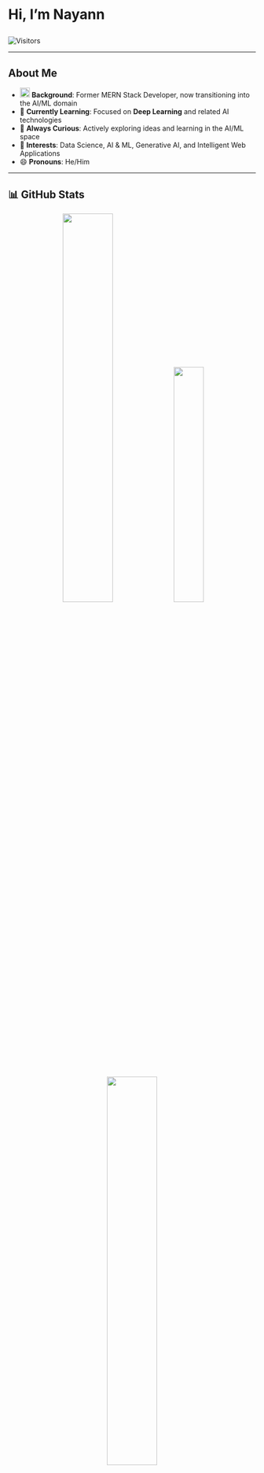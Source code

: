 # **Hi, I’m Nayann** <p align="center">

![Visitors](https://komarev.com/ghpvc/?username=Nayann23&label=PROFILE%20VIEWS&color=blueviolet&style=for-the-badge)

----

## About Me

- <img src="https://emojipedia-us.s3.amazonaws.com/source/skype/289/seedling_1f331.png" width="20"/> **Background**: Former MERN Stack Developer, now transitioning into the AI/ML domain
- 📘 **Currently Learning**: Focused on **Deep Learning** and related AI technologies  
- 💬 **Always Curious**: Actively exploring ideas and learning in the AI/ML space  
- 👀 **Interests**: Data Science, AI & ML, Generative AI, and Intelligent Web Applications  
- 😄 **Pronouns**: He/Him  

---


## 📊 GitHub Stats

<p align="center">
  <img src="https://github-readme-stats.vercel.app/api?username=Nayann23&show_icons=true&theme=radical&hide_border=true" width="45%">
  <img src="https://github-readme-stats.vercel.app/api/top-langs/?username=Nayann23&layout=compact&theme=radical&hide_border=true" width="35%">
  <img src="https://nirzak-streak-stats.vercel.app/?user=Nayann23&theme=tokyonight&hide_border=false" width="45%" >
</p>

---


## 🤖 AI, ML & Python Tools  
![Python](https://img.shields.io/badge/-Python-3776AB?style=for-the-badge&logo=python&logoColor=white) ![NumPy](https://img.shields.io/badge/-NumPy-013243?style=for-the-badge&logo=numpy&logoColor=white) ![Pandas](https://img.shields.io/badge/-Pandas-150458?style=for-the-badge&logo=pandas&logoColor=white) ![Matplotlib](https://img.shields.io/badge/-Matplotlib-11557C?style=for-the-badge&logo=matplotlib&logoColor=white)  
![Seaborn](https://img.shields.io/badge/-Seaborn-4C72B0?style=for-the-badge&logo=python&logoColor=white) ![Plotly](https://img.shields.io/badge/-Plotly-3F4F75?style=for-the-badge&logo=plotly&logoColor=white) ![Scikit-learn](https://img.shields.io/badge/-Scikit--learn-F7931E?style=for-the-badge&logo=scikit-learn&logoColor=white) ![SciPy](https://img.shields.io/badge/-SciPy-8CAAE6?style=for-the-badge&logo=scipy&logoColor=white) ![NLP](https://img.shields.io/badge/-Natural_Language_Processing-FF5733?style=for-the-badge&logo=ai&logoColor=white)  
![NLTK](https://img.shields.io/badge/-NLTK-009688?style=for-the-badge&logo=python&logoColor=white) ![Deep Learning](https://img.shields.io/badge/-Deep_Learning-0000FF?style=for-the-badge&logo=tensorflow&logoColor=white) ![LLMs](https://img.shields.io/badge/-Large_Language_Models-8A2BE2?style=for-the-badge&logo=ai&logoColor=white) ![Google Colab](https://img.shields.io/badge/-Google_Colab-F9AB00?style=for-the-badge&logo=googlecolab&logoColor=white) ![Jupyter](https://img.shields.io/badge/-Jupyter-F37626?style=for-the-badge&logo=jupyter&logoColor=white)  

---

## 💻 Frontend Development  
![HTML5](https://img.shields.io/badge/-HTML5-E34F26?style=for-the-badge&logo=html5&logoColor=white) ![CSS3](https://img.shields.io/badge/-CSS3-1572B6?style=for-the-badge&logo=css3&logoColor=white) ![JavaScript](https://img.shields.io/badge/-JavaScript-F7DF1E?style=for-the-badge&logo=javascript&logoColor=black) ![React](https://img.shields.io/badge/-React-61DAFB?style=for-the-badge&logo=react&logoColor=black) ![Next.js](https://img.shields.io/badge/-Next.js-2F2FA2?style=for-the-badge&logo=next.js&logoColor=white)  
![Three.js](https://img.shields.io/badge/-Three.js-2D2D2D?style=for-the-badge&logo=three.js&logoColor=white) ![GSAP](https://img.shields.io/badge/-GSAP-88CE02?style=for-the-badge&logo=greensock&logoColor=black) ![Framer Motion](https://img.shields.io/badge/-Framer_Motion-0055FF?style=for-the-badge&logo=framer&logoColor=white) ![Locomotive Scroll](https://img.shields.io/badge/-Locomotive_Scroll-FF1493?style=for-the-badge&logo=scrollreveal&logoColor=white) ![Lenis](https://img.shields.io/badge/-Lenis_Smooth_Scroll-DA70D6?style=for-the-badge&logo=scroll&logoColor=white) ![Tailwind CSS](https://img.shields.io/badge/-Tailwind_CSS-38B2AC?style=for-the-badge&logo=tailwind-css&logoColor=white) ![Bootstrap](https://img.shields.io/badge/-Bootstrap-7952B3?style=for-the-badge&logo=bootstrap&logoColor=white)  

---

## 🧰 Backend, Deployment & Dev Tools  
![Java](https://img.shields.io/badge/-Java-007396?style=for-the-badge&logo=java&logoColor=white) ![Express.js](https://img.shields.io/badge/-Express.js-444444?style=for-the-badge&logo=express&logoColor=white) ![Node.js](https://img.shields.io/badge/-Node.js-339933?style=for-the-badge&logo=node.js&logoColor=white) ![MongoDB](https://img.shields.io/badge/-MongoDB-47A248?style=for-the-badge&logo=mongodb&logoColor=white) ![MySQL](https://img.shields.io/badge/-MySQL-4479A1?style=for-the-badge&logo=mysql&logoColor=white)  
![AWS](https://img.shields.io/badge/-AWS-FF9900?style=for-the-badge&logo=amazon-aws&logoColor=white) ![Vercel](https://img.shields.io/badge/-Vercel-1c7ed6?style=for-the-badge&logo=vercel&logoColor=white) ![Netlify](https://img.shields.io/badge/-Netlify-00C7B7?style=for-the-badge&logo=netlify&logoColor=white) ![Docker](https://img.shields.io/badge/-Docker-2496ED?style=for-the-badge&logo=docker&logoColor=white)  
![GitHub](https://img.shields.io/badge/-GitHub-6e40c9?style=for-the-badge&logo=github&logoColor=white) ![VS Code](https://img.shields.io/badge/-VS_Code-007ACC?style=for-the-badge&logo=visual-studio-code&logoColor=white) ![Cursor AI](https://img.shields.io/badge/-Cursor_AI-FF5F1F?style=for-the-badge&logo=ai&logoColor=white) ![IntelliJ IDEA](https://img.shields.io/badge/-IntelliJ_IDEA-005f73?style=for-the-badge&logo=intellij-idea&logoColor=white) ![PyCharm](https://img.shields.io/badge/-PyCharm-008B8B?style=for-the-badge&logo=pycharm&logoColor=white)  
![Postman](https://img.shields.io/badge/-Postman-FF6C37?style=for-the-badge&logo=postman&logoColor=white) ![Replit](https://img.shields.io/badge/-Replit-667881?style=for-the-badge&logo=replit&logoColor=white) ![Figma](https://img.shields.io/badge/-Figma-F24E1E?style=for-the-badge&logo=figma&logoColor=white)  

---


## 🧑‍💻 Goal

To become a **Data Scientist**, blending **ML/AI models** with real-world datasets and building **impactful solutions**.  
Previously worked as a **Full Stack Developer**, now transitioning fully into the AI/ML domain.

---

## 📫 **📫 Connect with Me**

[![LinkedIn](https://img.shields.io/badge/-LinkedIn-0077B5?style=for-the-badge&logo=linkedin&logoColor=white)](https://https://www.linkedin.com/in/nayan-darokar-468a85294/) 
[![Email](https://img.shields.io/badge/-Email-D14836?style=for-the-badge&logo=gmail&logoColor=white)](mailto:reachout.nayan@gmail.com)

